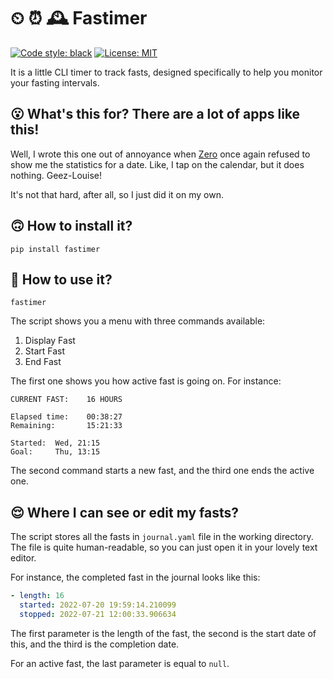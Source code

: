 # ⏲ ⏰ 🕰️ Fastimer

[![Code style: black](https://img.shields.io/badge/code%20style-black-000000.svg)](https://github.com/psf/black) [![License: MIT](https://img.shields.io/badge/License-MIT-yellow.svg)](https://opensource.org/licenses/MIT)

It is a little CLI timer to track fasts, designed specifically to help you monitor your fasting intervals.  

 ## 😮 What's this for? There are a lot of apps like this!

Well, I wrote this one out of annoyance when [Zero](https://www.zerolongevity.com/) once again refused to show me the statistics for a date. Like, I tap on the calendar, but it does nothing. Geez-Louise!

It's not that hard, after all, so I just did it on my own.

## 🙃 How to install it?

```commandline
pip install fastimer
```

## 🙂 How to use it?

```commandline
fastimer
```

The script shows you a menu with three commands available: 

1. Display Fast
2. Start Fast
3. End Fast

The first one shows you how active fast is going on. For instance:

```
CURRENT FAST:    16 HOURS

Elapsed time:    00:38:27
Remaining:       15:21:33
        
Started:  Wed, 21:15
Goal:     Thu, 13:15
```

The second command starts a new fast, and the third one ends the active one.

## 😌 Where I can see or edit my fasts?

The script stores all the fasts in `journal.yaml` file in the working directory. The file is quite human-readable, so you can just open it in your lovely text editor.

For instance, the completed fast in the journal looks like this:

```yaml
- length: 16
  started: 2022-07-20 19:59:14.210099
  stopped: 2022-07-21 12:00:33.906634
```

The first parameter is the length of the fast, the second is the start date of this, and the third is the completion date.

For an active fast, the last parameter is equal to `null`.